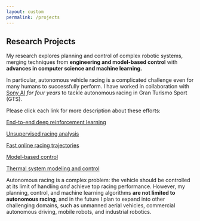 ```yaml
---
layout: custom
permalink: /projects
---
```


## Research Projects

My research explores planning and control of complex robotic systems, merging techniques from
**engineering and model-based control** with **advances in computer science and machine learning.**

In particular, autonomous vehicle racing is a complicated challenge even for many humans to successfully perform. I have worked in collaboration with [Sony AI](https://www.ai.sony/projects/gaming_ai/) _for four years_ to tackle autonomous racing in Gran Turismo Sport (GTS).

Please click each link for more description about these efforts:

[End-to-end deep reinforcement learning](./projects/gail.html)

[Unsupervised racing analysis](./projects/hdphmm.html)

[Fast online racing trajectories](./projects/dmp.html)

[Model-based control](./projects/mpc.html)

[Thermal system modeling and control](./projects/microCHP.html)


Autonomous racing is a complex problem: the vehicle should be controlled at its limit of handling _and_ achieve top racing performance.  However, my planning, control, and machine learning algorithms **are not limited to autonomous racing**, and in the future I plan to expand into other challenging domains, such as unmanned aerial vehicles, commercial autonomous driving, mobile robots, and industrial robotics.



